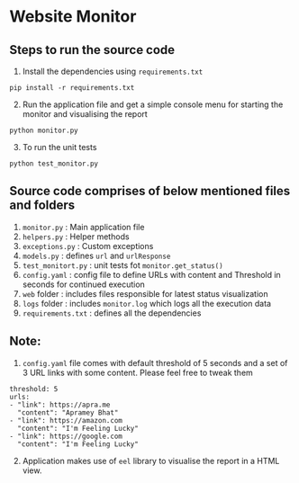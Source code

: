 # Website Monitor 

## Steps to run the source code 

1. Install the dependencies using ```requirements.txt```
 ```
 pip install -r requirements.txt
 ```
2. Run the application file and get a simple console menu for starting the monitor and visualising the report
```
python monitor.py
```
3. To run the unit tests 
```
python test_monitor.py
```

## Source code comprises of below mentioned files and folders 
1. ```monitor.py``` : Main application file 
2. ```helpers.py``` : Helper methods
3. ```exceptions.py``` : Custom exceptions
4. ```models.py``` : defines ```url``` and ```urlResponse```
5. ```test_monitort.py``` : unit tests fot ```monitor.get_status()```
6. ```config.yaml``` : config file to define URLs with content and Threshold in seconds for continued execution
7. ```web``` folder : includes files responsible for latest status visualization
8. ```logs``` folder : includes ```monitor.log``` which logs all the execution data
9. ```requirements.txt``` : defines all the dependencies

## Note:
1. ```config.yaml``` file comes with default threshold of 5 seconds and a set of 3 URL links with some content. Please feel free to tweak them
```
threshold: 5
urls:
- "link": https://apra.me
  "content": "Apramey Bhat"
- "link": https://amazon.com
  "content": "I'm Feeling Lucky"
- "link": https://google.com
  "content": "I'm Feeling Lucky"
```

2. Application makes use of ```eel``` library to visualise the report in a HTML view.